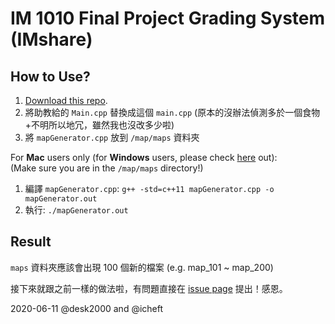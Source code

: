 # IM 1010 Final Project Grading System (IMshare)

## How to Use?
1. [Download this repo](https://github.com/icheft/IMshare/archive/v1.0.3.zip).
2. 將助教給的 `Main.cpp` 替換成這個 `main.cpp` (原本的沒辦法偵測多於一個食物+不明所以地冗，雖然我也沒改多少啦)
3. 將 `mapGenerator.cpp` 放到 `/map/maps` 資料夾

For **Mac** users only (for **Windows** users, please check [here](https://github.com/desk2000/IMshare) out):  
(Make sure you are in the `/map/maps` directory!)

1. 編譯 `mapGenerator.cpp`: `g++ -std=c++11 mapGenerator.cpp -o mapGenerator.out`
2. 執行: `./mapGenerator.out`


## Result
`maps` 資料夾應該會出現 100 個新的檔案 (e.g. map_101 ~ map_200)


接下來就跟之前一樣的做法啦，有問題直接在 [issue page](https://github.com/icheft/IMshare/issues) 提出！感恩。

2020-06-11 @desk2000 and @icheft
